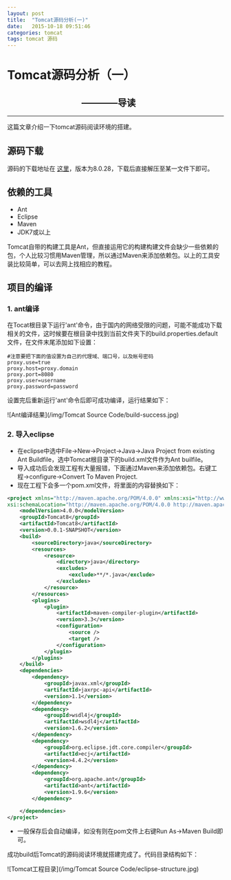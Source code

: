 ```yaml
---
layout: post
title:  "Tomcat源码分析(一)"
date:   2015-10-18 09:51:46
categories: tomcat 
tags: tomcat 源码
---
```


# Tomcat源码分析（一）

## &emsp;&emsp;&emsp;&emsp;&emsp;&emsp;&emsp;&emsp; ————导读


---

这篇文章介绍一下tomcat源码阅读环境的搭建。

## 源码下载
源码的下载地址在 [这里](http://shinyfeather.com/tomcat/tomcat-8/v8.0.28/src/apache-tomcat-8.0.28-src.zip)，版本为8.0.28，下载后直接解压至某一文件下即可。

## 依赖的工具
- Ant
- Eclipse
- Maven
- JDK7或以上

Tomcat自带的构建工具是Ant，但直接运用它的构建构建文件会缺少一些依赖的包，个人比较习惯用Maven管理，所以通过Maven来添加依赖包。以上的工具安装比较简单，可以去网上找相应的教程。

## 项目的编译

### 1. ant编译
在Tocat根目录下运行'ant'命令，由于国内的网络受限的问题，可能不能成功下载相关的文件，这时候要在根目录中找到当前文件夹下的build.properties.default文件，在文件末尾添加如下设置：


	#注意要把下面的值设置为自己的代理域、端口号，以及帐号密码
	proxy.use=true
	proxy.host=proxy.domain
	proxy.port=8080
	proxy.user=username
	proxy.password=password


设置完后重新运行'ant'命令后即可成功编译，运行结果如下：

![Ant编译结果](/img/Tomcat Source Code/build-success.jpg)

### 2. 导入eclipse
- 在eclipse中选中File->New->Project->Java->Java Project from existing Ant Buildfile，选中Tomcat根目录下的build.xml文件作为Ant builfile。
- 导入成功后会发现工程有大量报错，下面通过Maven来添加依赖包。右键工程->configure->Convert To Maven Project.
- 现在工程下会多一个pom.xml文件，将里面的内容替换如下：

```xml
<project xmlns="http://maven.apache.org/POM/4.0.0" xmlns:xsi="http://www.w3.org/2001/XMLSchema-instance"
xsi:schemaLocation="http://maven.apache.org/POM/4.0.0 http://maven.apache.org/xsd/maven-4.0.0.xsd">
	<modelVersion>4.0.0</modelVersion>
	<groupId>Tomcat8</groupId>
	<artifactId>Tomcat8</artifactId>
	<version>0.0.1-SNAPSHOT</version>
	<build>
		<sourceDirectory>java</sourceDirectory>
		<resources>
			<resource>
				<directory>java</directory>
				<excludes>
					<exclude>**/*.java</exclude>
				</excludes>
			</resource>
		</resources>
		<plugins>
			<plugin>
				<artifactId>maven-compiler-plugin</artifactId>
				<version>3.3</version>
				<configuration>
					<source />
					<target />
				</configuration>
			</plugin>
		</plugins>
	</build>
	<dependencies>
		<dependency>
			<groupId>javax.xml</groupId>
			<artifactId>jaxrpc-api</artifactId>
			<version>1.1</version>
		</dependency>
		<dependency>
			<groupId>wsdl4j</groupId>
			<artifactId>wsdl4j</artifactId>
			<version>1.6.2</version>
		</dependency>
		<dependency>
			<groupId>org.eclipse.jdt.core.compiler</groupId>
			<artifactId>ecj</artifactId>
			<version>4.4.2</version>
		</dependency>
		<dependency>
			<groupId>org.apache.ant</groupId>
			<artifactId>ant</artifactId>
			<version>1.9.6</version>
		</dependency>

	</dependencies>
</project>
```

- 一般保存后会自动编译，如没有则在pom文件上右键Run As->Maven Build即可。

成功build后Tomcat的源码阅读环境就搭建完成了。代码目录结构如下：

![Tomcat工程目录](/img/Tomcat Source Code/eclipse-structure.jpg)